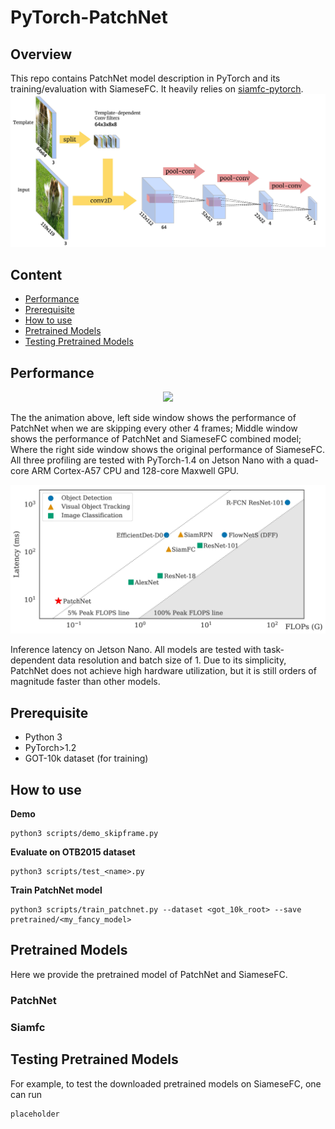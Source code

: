 # PyTorch-PatchNet

## Overview

This repo contains PatchNet model description in PyTorch and its training/evaluation with SiameseFC. It heavily relies on [siamfc-pytorch]([https://github.com/huanglianghua/siamfc-pytorch](https://github.com/huanglianghua/siamfc-pytorch)).
<img src="fig/PatchNet3.jpg">

## Content

- [Performance](#Performance)
- [Prerequisite](#Prerequisite)
- [How to use](#How-to-use)
- [Pretrained Models](#pretrained-models)
- [Testing Pretrained Models](#testing-pretrained-models)


## Performance

<p align="center">
<img src=fig/surfer.gif>
</p>

The the animation above, left side window shows the performance of PatchNet when we are skipping every other 4 frames; Middle window shows the performance of PatchNet and SiameseFC combined model; Where the right side window shows the original performance of SiameseFC. All three profiling are tested with PyTorch-1.4 on Jetson Nano with a quad-core ARM Cortex-A57 CPU and 128-core Maxwell GPU.

<p align="center">
<img src=fig/speed_vs_flops.jpg>
</p>

Inference latency on Jetson Nano. All models are tested with task-dependent data resolution and batch size of 1. Due to its simplicity, PatchNet does not achieve high hardware utilization, but it is still orders of magnitude faster than other models.

## Prerequisite

* Python 3
* PyTorch>1.2
* GOT-10k dataset (for training)

## How to use



**Demo** 
```
python3 scripts/demo_skipframe.py
```

**Evaluate on OTB2015 dataset**
```
python3 scripts/test_<name>.py
```

**Train PatchNet model**
```
python3 scripts/train_patchnet.py --dataset <got_10k_root> --save pretrained/<my_fancy_model>
```

## Pretrained Models

Here we provide the pretrained model of PatchNet and SiameseFC.

### PatchNet

### Siamfc

## Testing Pretrained Models

For example, to test the downloaded pretrained models on SiameseFC, one can run

```
placeholder
```


